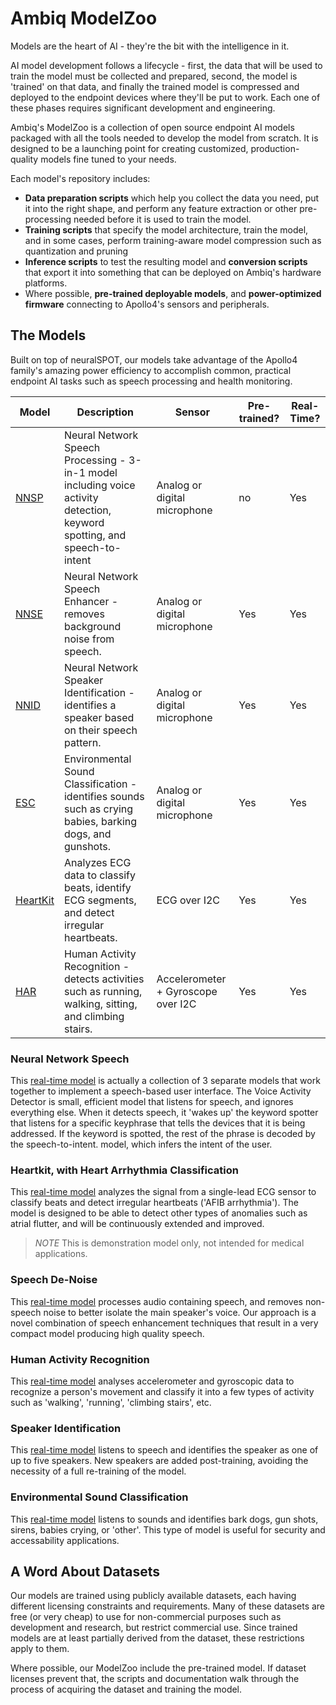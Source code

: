 # Ambiq ModelZoo

Models are the heart of AI - they're the bit with the intelligence in it. 

AI model development follows a lifecycle - first, the data that will be used to train the model must be collected and prepared, second, the model is 'trained' on that data, and finally the trained model is compressed and deployed to the endpoint devices where they'll be put to work. Each one of these phases requires significant development and engineering.

Ambiq's ModelZoo is a collection of open source endpoint AI models packaged with all the tools needed to develop the model from scratch. It is designed to be a launching point for creating customized, production-quality models fine tuned to your needs.

Each model's repository includes:

- **Data preparation scripts** which help you collect the data you need, put it into the right shape, and perform any feature extraction or other pre-processing needed before it is used to train the model. 
- **Training scripts** that specify the model architecture, train the model, and in some cases, perform training-aware model compression such as quantization and pruning
- **Inference scripts** to test the resulting model and **conversion scripts** that export it into something that can be deployed on Ambiq's hardware platforms.
- Where possible, **pre-trained deployable models**, and **power-optimized firmware** connecting to Apollo4's sensors and peripherals.

## The Models

Built on top of neuralSPOT, our models take advantage of the Apollo4 family's amazing power efficiency to accomplish common, practical endpoint AI tasks such as speech processing and health monitoring. 

| Model                                                        | Description                                                  | Sensor                             | Pre-trained? | Real-Time? |
| ------------------------------------------------------------ | ------------------------------------------------------------ | ---------------------------------- | ------------ | ---------- |
| [NNSP](https://github.com/AmbiqAI/nnsp)                      | Neural Network Speech Processing - 3-in-1 model including voice activity detection, keyword spotting, and speech-to-intent | Analog or digital microphone       | no           | Yes        |
| [NNSE](https://github.com/AmbiqAI/nnse)                      | Neural Network Speech Enhancer - removes background noise from speech. | Analog or digital microphone       | Yes          | Yes        |
| [NNID](https://github.com/AmbiqAI/nnid)                      | Neural Network Speaker Identification - identifies a speaker based on their speech pattern. | Analog or digital microphone       | Yes          | Yes        |
| [ESC](https://github.com/AmbiqAI/esc)                        | Environmental Sound Classification - identifies sounds such as crying babies, barking dogs, and gunshots. | Analog or digital microphone       | Yes          | Yes        |
| [HeartKit](https://github.com/AmbiqAI/ecg-arrhythmia)        | Analyzes ECG data to classify beats, identify ECG segments, and detect irregular heartbeats. | ECG over I2C                       | Yes          | Yes        |
| [HAR](https://github.com/AmbiqAI/Human-Activity-Recognition) | Human Activity Recognition - detects activities such as running, walking, sitting, and climbing stairs. | Accelerometer + Gyroscope over I2C | Yes          | Yes        |



### Neural Network Speech

This [real-time model](https://github.com/AmbiqAI/nnsp) is actually a collection of 3 separate models that work together to implement a speech-based user interface. The Voice Activity Detector is small, efficient model that listens for speech, and ignores everything else. When it detects speech, it 'wakes up' the keyword spotter that listens for a specific keyphrase that tells the devices that it is being addressed. If the keyword is spotted, the rest of the phrase is decoded by the speech-to-intent. model, which infers the intent of the user.

### Heartkit, with Heart Arrhythmia Classification

This [real-time model](https://github.com/AmbiqAI/ecg-arrhythmia) analyzes the signal from a single-lead ECG sensor to classify beats and detect irregular heartbeats ('AFIB arrhythmia'). The model is designed to be able to detect other types of anomalies such as atrial flutter, and will be continuously extended and improved.

> *NOTE* This is demonstration model only, not intended for medical applications.

### Speech De-Noise

This [real-time model](https://github.com/AmbiqAI/nnse) processes audio containing speech, and removes non-speech noise to better isolate the main speaker's voice. Our approach is a novel combination of speech enhancement techniques that result in a very compact model producing high quality speech.

### Human Activity Recognition

This [real-time model](https://github.com/AmbiqAI/Human-Activity-Recognition) analyses accelerometer and gyroscopic data to recognize a person's movement and classify it into a few types of activity such as 'walking', 'running', 'climbing stairs', etc.

### Speaker Identification

This [real-time model](https://github.com/AmbiqAI/nnid) listens to speech and identifies the speaker as one of up to five speakers. New speakers are added post-training, avoiding the necessity of a full re-training of the model.

### Environmental Sound Classification

This [real-time model](https://github.com/AmbiqAI/esc) listens to sounds and identifies bark dogs, gun shots, sirens, babies crying, or 'other'. This type of model is useful for security and accessability applications.

## A Word About Datasets

Our models are trained using publicly available datasets, each having different licensing constraints and requirements. Many of these datasets are free (or very cheap) to use for non-commercial purposes such as development and research, but restrict commercial use. Since trained models are at least partially derived from the dataset, these restrictions apply to them.

Where possible, our ModelZoo include the pre-trained model. If dataset licenses prevent that, the scripts and documentation walk through the process of acquiring the dataset and training the model.